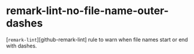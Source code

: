 # remark-lint-no-file-name-outer-dashes


[`remark-lint`][github-remark-lint] rule to warn when file names start or end with dashes.